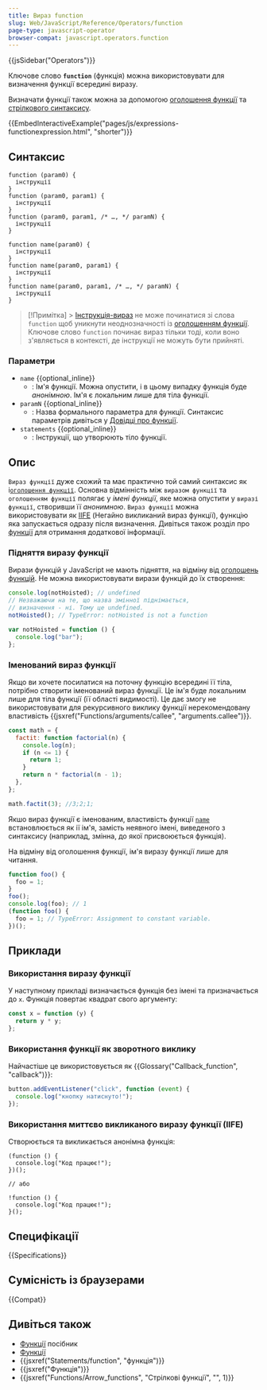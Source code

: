 ```yaml
---
title: Вираз function
slug: Web/JavaScript/Reference/Operators/function
page-type: javascript-operator
browser-compat: javascript.operators.function
---
```


{{jsSidebar("Operators")}}

Ключове слово **`function`** (функція) можна використовувати для визначення функції всередині виразу.

Визначати функції також можна за допомогою [оголошення функції](/uk/docs/Web/JavaScript/Reference/Statements/function) та [стрілкового синтаксису](/uk/docs/Web/JavaScript/Reference/Functions/Arrow_functions).

{{EmbedInteractiveExample("pages/js/expressions-functionexpression.html", "shorter")}}

## Синтаксис

```js-nolint
function (param0) {
  інструкції
}
function (param0, param1) {
  інструкції
}
function (param0, param1, /* …, */ paramN) {
  інструкції
}

function name(param0) {
  інструкції
}
function name(param0, param1) {
  інструкції
}
function name(param0, param1, /* …, */ paramN) {
  інструкції
}
```

> [!Примітка] > [Інструкція-вираз](/uk/docs/Web/JavaScript/Reference/Statements/Expression_statement) не може починатися зі слова `function` щоб уникнути неоднозначності із [оголошенням функції](/uk/docs/Web/JavaScript/Reference/Statements/function). Ключове слово `function` починає вираз тільки тоді, коли воно з'являється в контексті, де інструкції не можуть бути прийняті.

### Параметри

- `name` {{optional_inline}}
  - : Ім'я функції. Можна опустити, і в цьому випадку функція буде _анонімною_. Ім'я є локальним лише для тіла функції.
- `paramN` {{optional_inline}}
  - : Назва формального параметра для функції. Синтаксис параметрів дивіться у [Довідці про функції](/uk/docs/Web/JavaScript/Guide/Functions#parametry-funktsii).
- `statements` {{optional_inline}}
  - : Інструкції, що утворюють тіло функції.

## Опис

`Вираз функції` дуже схожий та має практично той самий синтаксис як і[`оголошення функції`](/uk/docs/Web/JavaScript/Reference/Statements/function). Основна відмінність між `виразом функції` та `оголошенням функції` полягає у _імені функції_, яке можна опустити у `виразі функції`, створивши її _анонимною_. `Вираз функції` можна використовувати як [IIFE](/uk/docs/Glossary/IIFE) (Негайно викликаний вираз функції), функцію яка запускається одразу після визначення. Дивіться також розділ про [функції](/uk/docs/Web/JavaScript/Reference/Functions) для отримання додаткової інформації.

### Підняття виразу функції

Вирази функцій у JavaScript не мають підняття, на відміну від [оголошень функцій](/uk/docs/Web/JavaScript/Reference/Statements/function#hoisting). Не можна використовувати вирази функцій до їх створення:

```js
console.log(notHoisted); // undefined
// Незважаючи на те, що назва змінної піднімається,
// визначення - ні. Тому це undefined.
notHoisted(); // TypeError: notHoisted is not a function

var notHoisted = function () {
  console.log("bar");
};
```

### Іменований вираз функції

Якщо ви хочете посилатися на поточну функцію всередині її тіла, потрібно створити іменований вираз функції. Це ім'я буде локальним лише для тіла функції (її області видимості). Це дає змогу не використовувати для рекурсивного виклику функції нерекомендовану властивість {{jsxref("Functions/arguments/callee", "arguments.callee")}}.

```js
const math = {
  factit: function factorial(n) {
    console.log(n);
    if (n <= 1) {
      return 1;
    }
    return n * factorial(n - 1);
  },
};

math.factit(3); //3;2;1;
```

Якшо вираз функції є іменованим, властивість функції [`name`](/uk/docs/Web/JavaScript/Reference/Global_Objects/Function/name) встановлюється як ії ім'я, замість неявного імені, виведеного з синтаксису (наприклад, змінна, до якої присвоюється функція).

На відміну від оголошення функції, ім'я виразу функції лише для читання.

```js
function foo() {
  foo = 1;
}
foo();
console.log(foo); // 1
(function foo() {
  foo = 1; // TypeError: Assignment to constant variable.
})();
```

## Приклади

### Використання виразу функції

У наступному прикладі визначається функція без імені та призначається до `x`. Функція повертає квадрат свого аргументу:

```js
const x = function (y) {
  return y * y;
};
```

### Використання функції як зворотного виклику

Найчастіше це використовується як {{Glossary("Callback_function", "callback")}}:

```js
button.addEventListener("click", function (event) {
  console.log("кнопку натиснуто!");
});
```

### Використання миттєво викликаного виразу функції (IIFE)

Створюється та викликається анонімна функція:

```js-nolint
(function () {
  console.log("Код працює!");
})();

// або

!function () {
  console.log("Код працює!");
}();
```

## Специфікації

{{Specifications}}

## Сумісність із браузерами

{{Compat}}

## Дивіться також

- [Функції](/uk/docs/Web/JavaScript/Guide/Functions) посібник
- [Функції](/uk/docs/Web/JavaScript/Reference/Functions)
- {{jsxref("Statements/function", "функція")}}
- {{jsxref("Функція")}}
- {{jsxref("Functions/Arrow_functions", "Стрілкові функції", "", 1)}}
